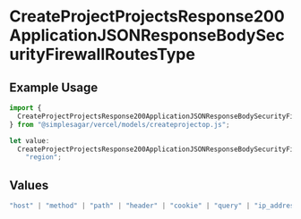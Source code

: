 # CreateProjectProjectsResponse200ApplicationJSONResponseBodySecurityFirewallRoutesType

## Example Usage

```typescript
import {
  CreateProjectProjectsResponse200ApplicationJSONResponseBodySecurityFirewallRoutesType,
} from "@simplesagar/vercel/models/createprojectop.js";

let value:
  CreateProjectProjectsResponse200ApplicationJSONResponseBodySecurityFirewallRoutesType =
    "region";
```

## Values

```typescript
"host" | "method" | "path" | "header" | "cookie" | "query" | "ip_address" | "protocol" | "scheme" | "environment" | "region"
```